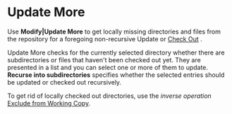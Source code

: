 # Update More

Use **Modify\|Update More** to get locally missing directories and files
from the repository for a foregoing non-recursive Update or [Check Out](Check-Out.md#CheckOut-commands.check-out) .

Update More checks for the currently selected directory whether there
are subdirectories or files that haven't been checked out yet. They are
presented in a list and you can select one or more of them to update.
**Recurse into subdirectories** specifies whether the selected entries
should be updated or checked out recursively.

To get rid of locally checked out directories, use the *inverse
operation* [Exclude from Working Copy](Exclude-from-Working-Copy.md#ExcludefromWorkingCopy-commands.update-exclude).

